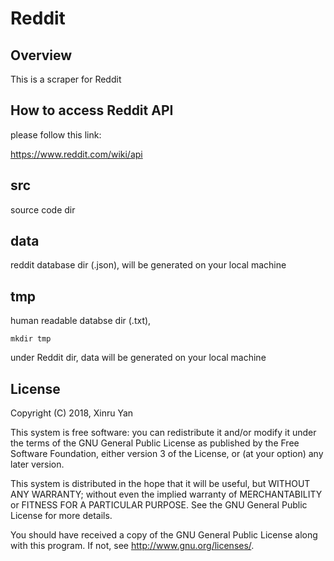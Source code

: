 # Reddit

## Overview

This is a scraper for Reddit

## How to access Reddit API

please follow this link:

https://www.reddit.com/wiki/api

## src

source code dir

## data

reddit database dir (.json), will be generated on your local machine 

## tmp

human readable databse dir (.txt), 

    mkdir tmp 

under Reddit dir, data will be generated on your local machine

## License

Copyright (C) 2018, Xinru Yan

This system is free software: you can redistribute it and/or modify it
under the terms of the GNU General Public License as published by the
Free Software Foundation, either version 3 of the License, or (at your
option) any later version.

This system is distributed in the hope that it will be useful, but
WITHOUT ANY WARRANTY; without even the implied warranty of
MERCHANTABILITY or FITNESS FOR A PARTICULAR PURPOSE. See the GNU General
Public License for more details.

You should have received a copy of the GNU General Public License along
with this program. If not, see <http://www.gnu.org/licenses/>.





